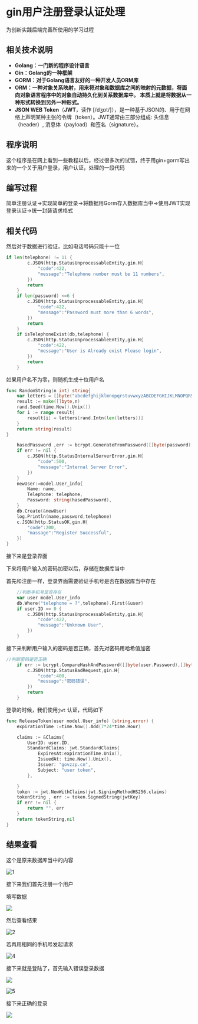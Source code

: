 # gin用户注册登录认证处理

为创新实践后端完善所使用的学习过程

## 相关技术说明

- **Golang：一门新的程序设计语言**
- **Gin：Golang的一种框架**
- **GORM：对于Golang语言友好的一种开发人员ORM库**
- **ORM：一种对象关系映射，用来将对象和数据库之间的映射的元数据，将面向对象语言程序中的对象自动持久化到关系数据库中。 本质上就是将数据从一种形式转换到另外一种形式。**
-  **JSON WEB Token**（**JWT**，读作 [/dʒɒt/]），是一种基于JSON的、用于在网络上声明某种主张的令牌（token）。JWT通常由三部分组成: 头信息（header）, 消息体（payload）和签名（signature）。

## 程序说明

这个程序是在网上看到一些教程以后，经过很多次的试错，终于用gin+gorm写出来的一个关于用户登录，用户认证，处理的一段代码

## 编写过程

简单注册认证->实现简单的登录->将数据用Gorm存入数据库当中->使用JWT实现登录认证->统一封装请求格式

## 相关代码

然后对于数据进行验证，比如电话号码只能十一位

```go
if len(telephone) != 11 {
		c.JSON(http.StatusUnprocessableEntity,gin.H{
			"code":422,
			"message":"Telephone number must be 11 numbers",
		})
		return
	}
	if len(password) <=6 {
		c.JSON(http.StatusUnprocessableEntity,gin.H{
			"code":422,
			"message":"Password must more than 6 words",
		})
		return
	}
	if isTelephoneExist(db,telephone) {
		c.JSON(http.StatusUnprocessableEntity,gin.H{
			"code":422,
			"message":"User is Already exist Please login",
		})
		return
	}
```

如果用户名不为零，则随机生成十位用户名

```go
func RandomString(n int) string{
	var letters = []byte("abcdefghijklmnopqrstuvwxyzABCDEFGHIJKLMNOPQRSTUVWXYZ")
	result := make([]byte,n)
	rand.Seed(time.Now().Unix())
	for i := range result{
		result[i] = letters[rand.Intn(len(letters))]
	}
	return string(result)
}
```

```go
	hasedPassword ,err := bcrypt.GenerateFromPassword([]byte(password),bcrypt.DefaultCost)
	if err != nil {
		c.JSON(http.StatusInternalServerError,gin.H{
			"code":500,
			"message":"Internal Server Error",
		})
	}
	newUser:=model.User_info{
		Name: name,
		Telephone: telephone,
		Password: string(hasedPassword),
	}
	db.Create(&newUser)
	log.Println(name,password,telephone)
	c.JSON(http.StatusOK,gin.H{
		"code":200,
		"massage":"Register Successful",
	})
}
```

接下来是登录界面

下来将用户输入的密码加密以后，存储在数据库当中

首先和注册一样，登录界面需要验证手机号是否在数据库当中存在

```go
	//判断手机号是否存在
	var user model.User_info
	db.Where("telephone = ?",telephone).First(&user)
	if user.ID == 0 {
		c.JSON(http.StatusUnprocessableEntity,gin.H{
			"code":422,
			"message":"Unknown User",
		})
	}
```

接下来判断用户输入的密码是否正确，首先对密码用哈希值加密

```go
//判断密码是否正确
	if err := bcrypt.CompareHashAndPassword([]byte(user.Password),[]byte(password));err != nil{
		c.JSON(http.StatusBadRequest,gin.H{
			"code":400,
			"message":"密码错误",
		})
		return
	}
```

登录的时候，我们使用`jwt` 认证，代码如下

```go
func ReleaseToken(user model.User_info) (string,error) {
	expirationTime :=time.Now().Add(7*24*time.Hour)

	claims := &Claims{
		UserID: user.ID,
		StandardClaims: jwt.StandardClaims{
			ExpiresAt:expirationTime.Unix(),
			IssuedAt: time.Now().Unix(),
			Issuer: "govzzp.cn",
			Subject: "user token",
		},

	}
	token := jwt.NewWithClaims(jwt.SigningMethodHS256,claims)
	tokenString , err := token.SignedString(jwtKey)
	if err != nil {
		return "", err
	}
	return tokenString,nil
}
```

## 结果查看

这个是原来数据库当中的内容

![1](https://pic.govzzp.cn/img/sql1.JPG)

接下来我们首先注册一个用户

填写数据

![](https://pic.govzzp.cn/img/regeist.JPG)

然后查看结果

![2](https://pic.govzzp.cn/img/res.JPG)

若再用相同的手机号发起请求

![4](https://pic.govzzp.cn/img/restwice.JPG)

接下来就是登陆了，首先输入错误登录数据

![](https://pic.govzzp.cn/img/logindata.JPG)

![5](https://pic.govzzp.cn/img/loginerr.JPG)

接下来正确的登录

![](https://pic.govzzp.cn/img/loginsuuccess.JPG)